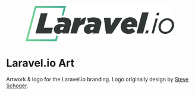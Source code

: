 <p align="center">
    <img src="https://github.com/laravelio/art/blob/master/laravelio-logo-lg.svg" width="400" />
</p>

# Laravel.io Art

Artwork & logo for the Laravel.io branding. Logo originally design by [Steve Schoger](https://twitter.com/steveschoger).
